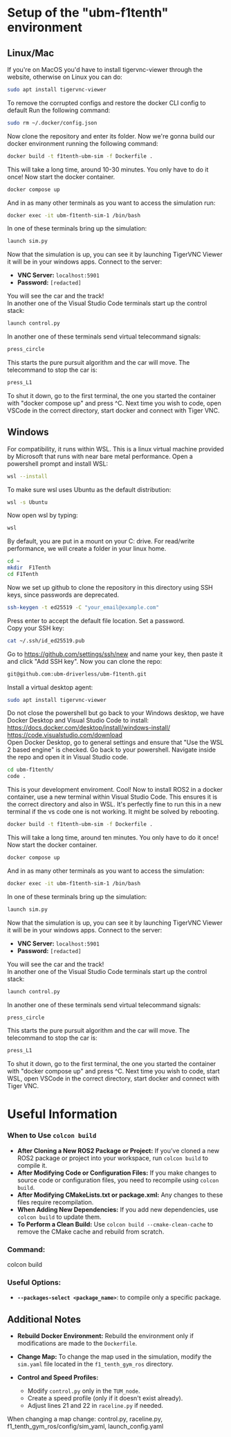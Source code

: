 # Setup of the "ubm-f1tenth" environment
##  Linux/Mac
If you're on MacOS you'd have to install tigervnc-viewer through the website, otherwise on Linux you can do:
```bash
sudo apt install tigervnc-viewer

```
To remove the corrupted configs and restore the docker CLI config to default
Run the following command:
```bash
sudo rm ~/.docker/config.json
```
Now clone the repository and enter its folder.
Now we're gonna build our docker environment running the following command:
```bash
docker build -t f1tenth-ubm-sim -f Dockerfile .
```
This will take a long time, around 10-30 minutes. You only have to do it once! Now start the docker container.
```bash
docker compose up
```
And in as many other terminals as you want to access the simulation run: 
```bash
docker exec -it ubm-f1tenth-sim-1 /bin/bash
```
In one of these terminals bring up the simulation:
```bash
launch sim.py
```
Now that the simulation is up, you can see it by launching TigerVNC Viewer it will be in your windows apps.
Connect to the server:
- **VNC Server:** `localhost:5901`
- **Password:** `[redacted]`  

You will see the car and the track!  
In another one of the Visual Studio Code terminals start up the control stack:
```bash
launch control.py
```
In another one of these terminals send virtual telecommand signals:
```bash
press_circle
```
This starts the pure pursuit algorithm and the car will move. The telecommand to stop the car is:
```bash
press_L1
```
To shut it down, go to the first terminal, the one you started the container with "docker compose up" and press ^C.
Next time you wish to code, open VSCode in the correct directory, start docker and connect with Tiger VNC.


## Windows
For compatibility, it runs within WSL. This is a linux virtual machine provided by Microsoft that runs with near bare metal performance.
Open a powershell prompt and install WSL:
```bash
wsl --install
```
To make sure wsl uses Ubuntu as the default distribution:
```bash
wsl -s Ubuntu
```
Now open wsl by typing:
```bash
wsl
```
By default, you are put in a mount on your C: drive. For read/write performance, we will create a folder in your linux home.
```bash
cd ~
mkdir  F1Tenth
cd F1Tenth
```
Now we set up github to clone the repository in this directory using SSH keys, since passwords are deprecated.
```bash
ssh-keygen -t ed25519 -C "your_email@example.com"
```
Press enter to accept the default file location.
Set a password.  
Copy your SSH key:
```bash
cat ~/.ssh/id_ed25519.pub
```
Go to https://github.com/settings/ssh/new and name your key, then paste it and click "Add SSH key".
Now you can clone the repo:
```bash
git@github.com:ubm-driverless/ubm-f1tenth.git
```
Install a virtual desktop agent:
```bash
sudo apt install tigervnc-viewer
```
Do not close the powershell but go back to your Windows desktop, we have Docker Desktop and Visual Studio Code to install:
https://docs.docker.com/desktop/install/windows-install/   
https://code.visualstudio.com/download  
Open Docker Desktop, go to general settings and ensure that "Use the WSL 2 based engine" is checked. Go back to your powershell.
Navigate inside the repo and open it in Visual Studio code.
```bash
cd ubm-f1tenth/
code .
```
This is your development enviroment. Cool! Now to install ROS2 in a docker container, use a new terminal within Visual Studio Code. This ensures it is the correct directory and also in WSL. It's perfectly fine to run this in a new terminal if the vs code one is not working. It might be solved by rebooting.
```bash
docker build -t f1tenth-ubm-sim -f Dockerfile .
```
This will take a long time, around ten minutes. You only have to do it once! Now start the docker container.
```bash
docker compose up
```
And in as many other terminals as you want to access the simulation: 
```bash
docker exec -it ubm-f1tenth-sim-1 /bin/bash
```
In one of these terminals bring up the simulation:
```bash
launch sim.py
```
Now that the simulation is up, you can see it by launching TigerVNC Viewer it will be in your windows apps.
Connect to the server:
- **VNC Server:** `localhost:5901`
- **Password:** `[redacted]`  

You will see the car and the track!  
In another one of the Visual Studio Code terminals start up the control stack:
```bash
launch control.py
```
In another one of these terminals send virtual telecommand signals:
```bash
press_circle
```
This starts the pure pursuit algorithm and the car will move. The telecommand to stop the car is:
```bash
press_L1
```
To shut it down, go to the first terminal, the one you started the container with "docker compose up" and press ^C.
Next time you wish to code, start WSL, open VSCode in the correct directory, start docker and connect with Tiger VNC.
# Useful Information

### When to Use `colcon build`
- **After Cloning a New ROS2 Package or Project:** If you’ve cloned a new ROS2 package or project into your workspace, run `colcon build` to compile it.
- **After Modifying Code or Configuration Files:** If you make changes to source code or configuration files, you need to recompile using `colcon build`.
- **After Modifying CMakeLists.txt or package.xml:** Any changes to these files require recompilation.
- **When Adding New Dependencies:** If you add new dependencies, use `colcon build` to update them.
- **To Perform a Clean Build:** Use `colcon build --cmake-clean-cache` to remove the CMake cache and rebuild from scratch.

### Command:

colcon build

### Useful Options:
- **`--packages-select <package_name>`**: to compile only a specific package.

## Additional Notes

- **Rebuild Docker Environment:** Rebuild the environment only if modifications are made to the `Dockerfile`.
  
- **Change Map:** To change the map used in the simulation, modify the `sim.yaml` file located in the `f1_tenth_gym_ros` directory.

- **Control and Speed Profiles:** 
  - Modify `control.py` only in the `TUM_node`.
  - Create a speed profile (only if it doesn't exist already).
  - Adjust lines 21 and 22 in `raceline.py` if needed.


When changing a map change: control.py, raceline.py, f1_tenth_gym_ros/config/sim_yaml, launch_config.yaml
